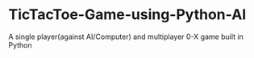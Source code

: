 # TicTacToe-Game-using-Python-AI
A single player(against AI/Computer) and multiplayer 0-X game built in Python
